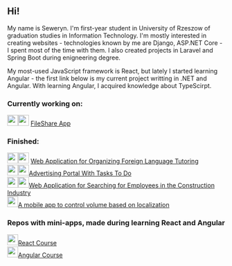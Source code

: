 ## Hi! 
My name is Seweryn. I'm first-year student in University of Rzeszow of graduation studies in Information Technology. I'm mostly interested in creating websites - technologies known by me are Django, ASP.NET Core - I spent most of the time with them. I also created projects in Laravel and Spring Boot during enigneering degree.

My most-used JavaScript framework is React, but lately I started learning Angular - the first link below is my current project writting in .NET and Angular. With learning Angular, I acquired knowledge about TypeScirpt. 

### Currently working on:<br/>
<img style="height:25px;" src="https://skillicons.dev/icons?i=dotnet"/><img style="height:25px;" src="https://skillicons.dev/icons?i=angular"/> <a href="https://github.com/Kstyk/FileShare">FileShare App</a> <br />

### Finished:
<img style="height:25px;" src="https://skillicons.dev/icons?i=django"/><img style="height:25px;" src="https://skillicons.dev/icons?i=react"/> <a href="https://github.com/Kstyk/Web-Application-for-Organizing-Foreign-Language-Tutoring">Web Application for Organizing Foreign Language Tutoring</a> <br />
<img style="height:25px;" src="https://skillicons.dev/icons?i=dotnet"/><img style="height:25px;" src="https://skillicons.dev/icons?i=react"/><a href="https://github.com/Kstyk/Advertising-Portal">Advertising Portal With Tasks To Do</a> <br />
<img style="height:25px;" src="https://skillicons.dev/icons?i=dotnet"/><img style="height:25px;" src="https://skillicons.dev/icons?i=react"/><a href="https://github.com/Kstyk/Web-Application-for-Searching-for-Employees-in-the-Construction-Industry">Web Application for Searching for Employees in the Construction Industry</a><br/>
<img style="height:25px;" src="https://skillicons.dev/icons?i=kotlin"/><a href="https://github.com/Kstyk/Volume-Control---Mobile-App">A mobile app to control volume based on localization</a>

### Repos with mini-apps, made during learning React and Angular
<img style="height:25px;" src="https://skillicons.dev/icons?i=react"/><a href="https://github.com/Kstyk/react-course">React Course</a><br/>
<img style="height:25px;" src="https://skillicons.dev/icons?i=angular"/><a href="https://github.com/Kstyk/angular-course">Angular Course</a><br/>
